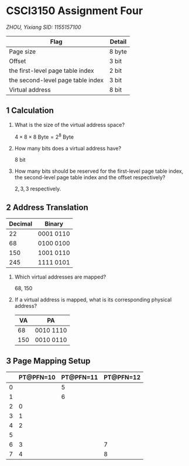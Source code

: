 # CSCI3150 Assignment Four

*ZHOU, Yixiang*
*SID: 1155157100*

| Flag                              | Detail |
| --------------------------------- | ------ |
| Page size                         | 8 byte |
| Offset                            | 3 bit  |
| the first-level page table index  | 2 bit  |
| the second-level page table index | 3 bit  |
| Virtual address                   | 8 bit  |

## 1 Calculation

1. What is the size of the virtual address space?

   $4 \times 8 \times 8 \ \text{Byte} = 2^8 \ \text{Byte}$

2. How many bits does a virtual address have?

   $8  \ \text{bit}$

3. How many bits should be reserved for the first-level page table index, the second-level page table index and the offset respectively?

   $2, 3, 3$ respectively.

## 2 Address Translation

| Decimal | Binary    |
| ------- | --------- |
| 22      | 0001 0110 |
| 68      | 0100 0100 |
| 150     | 1001 0110 |
| 245     | 1111 0101 |

1. Which virtual addresses are mapped?

   68, 150

2. If a virtual address is mapped, what is its corresponding physical address?

   | VA   | PA        |
   | ---- | --------- |
   | 68   | 0010 1110 |
   | 150  | 0010 0110 |

## 3 Page Mapping Setup

|      | PT@PFN=10 | PT@PFN=11 | PT@PFN=12 |
| ---- | --------- | --------- | --------- |
| 0    |           | 5         |           |
| 1    |           | 6         |           |
| 2    | 0         |           |           |
| 3    | 1         |           |           |
| 4    | 2         |           |           |
| 5    |           |           |           |
| 6    | 3         |           | 7         |
| 7    | 4         |           | 8         |

